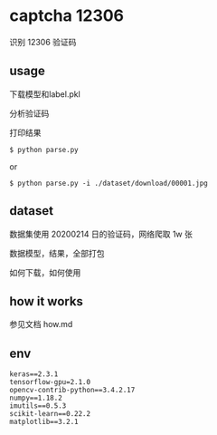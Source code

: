 ﻿# captcha 12306

识别 12306 验证码

## usage

下载模型和label.pkl

分析验证码

打印结果

```
$ python parse.py
```

or

```
$ python parse.py -i ./dataset/download/00001.jpg
```

## dataset

数据集使用 20200214 日的验证码，网络爬取 1w 张

数据模型，结果，全部打包

如何下载，如何使用


## how it works

参见文档 how.md

## env

```
keras==2.3.1
tensorflow-gpu=2.1.0
opencv-contrib-python==3.4.2.17
numpy==1.18.2
imutils==0.5.3
scikit-learn==0.22.2
matplotlib==3.2.1
```
